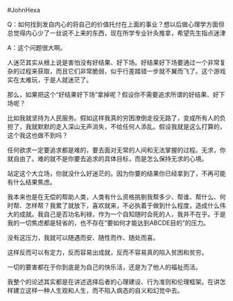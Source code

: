 #JohnHexa 

Q：如何找到发自内心的将自己的价值托付在上面的事业？想以后做心理学方面但总觉得内心少了一丝说不上来的东西，现在所学专业针灸推拿，希望先生指点迷津  
  
A：这个问题很大啊。  
  
人迷茫其实从根上说是害怕没有好结果、好下场。好结果好下场要通过一个非常复杂的过程来获取，而且它们非常脆弱，似乎行差踏错一步就不翼而飞了。这个游戏实在太难玩，于是人就迷茫了。  
  
那么，如果把这个“好结果好下场”拿掉呢？假设你不需要追求所谓的好结果、好下场呢？  
  
比如我就坚持为人民服务。假如这样我真的穷困潦倒走投无路了，变成所有人的负担了，我就默默的走入深山无声消失，不给任何人添乱。假设我就是这么打算的，这个我这也做不到吗？  
  
任何欲求一定要追求都是难的，要去面对无常的人间和无法掌握的过程。无求，你就自由了。难的就不是你要去追求的具体目标，而是怎么保持无求的心境。  
  
站定这个大立场，你就没什么好迷茫的。因为你要的结果你已经拿到了，不再可能有什么结果焦虑。  
  
我本来也是在无偿的帮助人类，人类有什么资格挑剔我帮多少、帮谁、帮什么、何时帮、怎样帮？我累了就放下，喜欢就来，不必执着于做到什么程度，造成什么伟大的成就。我自己是否功名利禄，作为一个自知随时会死的人，我并不在乎。于是我的一切焦虑都是轻省的，也不存在“要如何才能达到ABCDE目的”的压力。  
  
没有这压力，我就可以随遇而安、随性而作、随处而喜。  
  
这样反而可以有定力，反而容易出成就，反而不容易真的陷入贫困和贫穷。  
  
一切的要害都在于你到底是为自己的快乐活，还是为了他人的福祉而活。  
  
我整个的论述其实都是在讲述选择后者的心理建设、行为准则和伦理框架。在讲怎样建立这样一种人生观和人生，而不陷入病态的自义和幻觉中去。